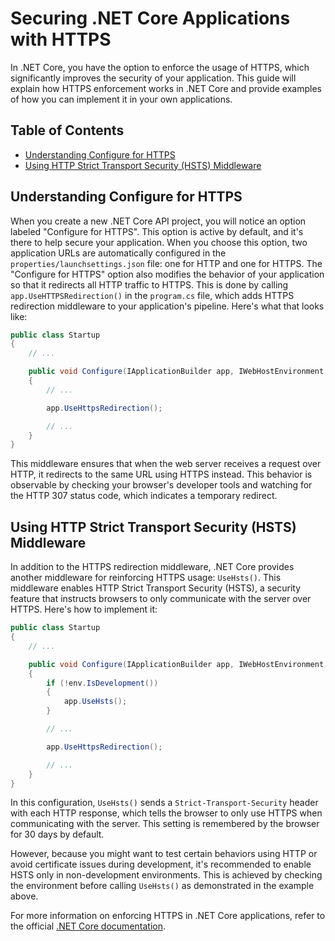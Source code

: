 # Securing .NET Core Applications with HTTPS 

In .NET Core, you have the option to enforce the usage of HTTPS, which significantly improves the security of your application. This guide will explain how HTTPS enforcement works in .NET Core and provide examples of how you can implement it in your own applications.

## Table of Contents
- [Understanding Configure for HTTPS](#understanding-configure-for-https)
- [Using HTTP Strict Transport Security (HSTS) Middleware](#using-http-strict-transport-security-hsts-middleware)

## Understanding Configure for HTTPS <a name="understanding-configure-for-https"></a>
When you create a new .NET Core API project, you will notice an option labeled "Configure for HTTPS". This option is active by default, and it's there to help secure your application. When you choose this option, two application URLs are automatically configured in the `properties/launchsettings.json` file: one for HTTP and one for HTTPS. The "Configure for HTTPS" option also modifies the behavior of your application so that it redirects all HTTP traffic to HTTPS. This is done by calling `app.UseHTTPSRedirection()` in the `program.cs` file, which adds HTTPS redirection middleware to your application's pipeline. Here's what that looks like:

```csharp
public class Startup
{
    // ...

    public void Configure(IApplicationBuilder app, IWebHostEnvironment env)
    {
        // ...

        app.UseHttpsRedirection();

        // ...
    }
}
```

This middleware ensures that when the web server receives a request over HTTP, it redirects to the same URL using HTTPS instead. This behavior is observable by checking your browser's developer tools and watching for the HTTP 307 status code, which indicates a temporary redirect.

## Using HTTP Strict Transport Security (HSTS) Middleware <a name="using-http-strict-transport-security-hsts-middleware"></a>
In addition to the HTTPS redirection middleware, .NET Core provides another middleware for reinforcing HTTPS usage: `UseHsts()`. This middleware enables HTTP Strict Transport Security (HSTS), a security feature that instructs browsers to only communicate with the server over HTTPS. Here's how to implement it:

```csharp
public class Startup
{
    // ...

    public void Configure(IApplicationBuilder app, IWebHostEnvironment env)
    {
        if (!env.IsDevelopment())
        {
            app.UseHsts();
        }

        // ...

        app.UseHttpsRedirection();

        // ...
    }
}
```

In this configuration, `UseHsts()` sends a `Strict-Transport-Security` header with each HTTP response, which tells the browser to only use HTTPS when communicating with the server. This setting is remembered by the browser for 30 days by default. 

However, because you might want to test certain behaviors using HTTP or avoid certificate issues during development, it's recommended to enable HSTS only in non-development environments. This is achieved by checking the environment before calling `UseHsts()` as demonstrated in the example above.

For more information on enforcing HTTPS in .NET Core applications, refer to the official [.NET Core documentation](https://docs.microsoft.com/en-us/aspnet/core/security/enforcing-ssl).
